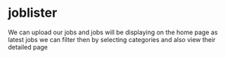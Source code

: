# joblister
We can upload our jobs and jobs will be displaying on the home page as latest jobs we can filter then by selecting categories and also view their detailed page
